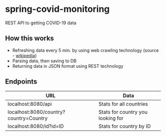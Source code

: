 # spring-covid-monitoring
REST API to getting COVID-19 data

## How this works
- Refreshing data every 5 min. by using web crawling technology (source - [wikipedia](https://en.wikipedia.org/wiki/Template:COVID-19_pandemic_data))
- Parsing data, then saving to DB
- Returning data in JSON format using REST technology

## Endpoints
| URL  | Data |
| ------------- | ------------- |
| localhost:8080/api  | Stats for all countries  |
| localhost:8080/country?country=Country  | Stats for country you looking for  |
| localhost:8080/id?id=ID | Stats for country by ID |
